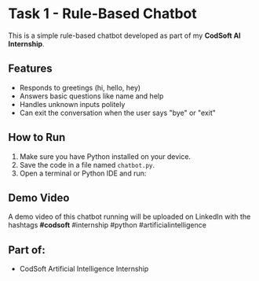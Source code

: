 # Task 1 - Rule-Based Chatbot 

This is a simple rule-based chatbot developed as part of my **CodSoft AI Internship**.

##  Features
- Responds to greetings (hi, hello, hey)
- Answers basic questions like name and help
- Handles unknown inputs politely
- Can exit the conversation when the user says "bye" or "exit"

##  How to Run
1. Make sure you have Python installed on your device.
2. Save the code in a file named `chatbot.py`.
3. Open a terminal or Python IDE and run:

##  Demo Video
A demo video of this chatbot running will be uploaded on LinkedIn with the hashtags **#codsoft** #internship #python #artificialintelligence

##  Part of:
- CodSoft Artificial Intelligence Internship
